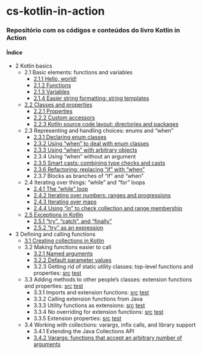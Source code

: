 # cs-kotlin-in-action

### Repositório com os códigos e conteúdos do livro Kotlin in Action

#### Índice

* 2 Kotlin basics
   * 2.1 Basic elements: functions and variables
       * [2.1.1 Hello, world!](src/main/kotlin/ch2/helloWorld.kt)
       * [2.1.2 Functions](src/test/kotlin/ch2/functions.kt)
       * [2.1.3 Variables](src/test/kotlin/ch2/variables.kt)
       * [2.1.4 Easier string formatting: string templates](src/test/kotlin/ch2/stringTemplates.kt)
   * [2.2 Classes and properties](src/test/kotlin/ch2/classes.kt)
       * [2.2.1 Properties](src/test/kotlin/ch2/classes.kt)
       * [2.2.2 Custom accessors](src/test/kotlin/ch2/customAccessors.kt)
       * [2.2.3 Kotlin source code layout: directories and packages](src/main/kotlin/ch2/geometryShapes.kt)
   * 2.3 Representing and handling choices: enums and “when”
       * [2.3.1 Declaring enum classes](src/test/kotlin/ch2/enumWhen.kt)
       * [2.3.2 Using “when” to deal with enum classes](src/test/kotlin/ch2/enumWhen.kt)
       * [2.3.3 Using “when” with arbitrary objects](src/test/kotlin/ch2/enumWhen.kt)
       * 2.3.4 Using “when” without an argument
       * [2.3.5 Smart casts: combining type checks and casts](src/test/kotlin/ch2/smartCast.kt)
       * [2.3.6 Refactoring: replacing “if” with “when”](src/test/kotlin/ch2/smartCast.kt)
       * 2.3.7 Blocks as branches of “if” and “when”
   * 2.4 Iterating over things: “while” and “for” loops
       * [2.4.1 The “while” loop](src/test/kotlin/ch2/iterating.kt)
       * [2.4.2 Iterating over numbers: ranges and progressions](src/test/kotlin/ch2/iterating.kt)
       * [2.4.3 Iterating over maps](src/test/kotlin/ch2/iterating.kt)
       * [2.4.4 Using “in” to check collection and range membership](src/test/kotlin/ch2/iterating.kt)
   * [2.5 Exceptions in Kotlin](src/test/kotlin/ch2/exceptions.kt)
       * [2.5.1 “try”, “catch”, and “finally”](src/test/kotlin/ch2/exceptions.kt)
       * [2.5.2 “try” as an expression](src/test/kotlin/ch2/exceptions.kt)
* 3 Defining and calling functions
    * [3.1 Creating collections in Kotlin](src/test/kotlin/ch3/collections.kt)
    * 3.2 Making functions easier to call
       * [3.2.1 Named arguments](src/test/kotlin/ch3/easierToCall.kt)
       * [3.2.2 Default parameter values](src/test/kotlin/ch3/easierToCall.kt)
       * 3.2.3 Getting rid of static utility classes: top-level functions and properties: [src](src/main/kotlin/ch3/strings.kt) [test](src/test/kotlin/ch3/noStaticUtils.kt)
    * 3.3 Adding methods to other people’s classes: extension functions and properties: [src](src/main/kotlin/ch3/extensions.kt) [test](src/test/kotlin/ch3/extensions.kt)
        * 3.3.1 Imports and extension functions: [src](src/main/kotlin/ch3/extensions.kt) [test](src/test/kotlin/ch3/extensions.kt)
        * 3.3.2 Calling extension functions from Java
        * 3.3.3 Utility functions as extensions: [src](src/main/kotlin/ch3/extensions.kt) [test](src/test/kotlin/ch3/extensions.kt)
        * 3.3.4 No overriding for extension functions: [src](src/main/kotlin/ch3/extensions.kt) [test](src/test/kotlin/ch3/extensions.kt)
        * 3.3.5 Extension properties: [src](src/main/kotlin/ch3/extensions.kt) [test](src/test/kotlin/ch3/extensions.kt)
    * 3.4 Working with collections: varargs, infix calls, and library support
        * 3.4.1 Extending the Java Collections API
        * [3.4.2 Varargs: functions that accept an arbitrary number of arguments](src/test/kotlin/ch3/vararg.kt)
